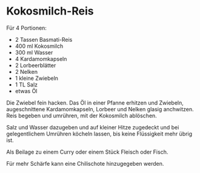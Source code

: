 Kokosmilch-Reis
===============

Für 4 Portionen:

* 2 Tassen Basmati-Reis
* 400 ml Kokosmilch
* 300 ml Wasser
* 4 Kardamomkapseln
* 2 Lorbeerblätter
* 2 Nelken
* 1 kleine Zwiebeln
* 1 TL Salz
* etwas Öl

Die Zwiebel fein hacken. Das Öl in einer Pfanne erhitzen und Zwiebeln, augeschnittene Kardamomkapseln, Lorbeer und Nelken glasig anchwitzen. Reis begeben und umrühren, mit der Kokosmilch ablöschen.

Salz und Wasser dazugeben und auf kleiner Hitze zugedeckt und bei gelegentlichem Umrühren köcheln lassen, bis keine Flüssigkeit mehr übrig ist.

Als Beilage zu einem Curry oder einem Stück Fleisch oder Fisch.

Für mehr Schärfe kann eine Chilischote hinzugegeben werden.